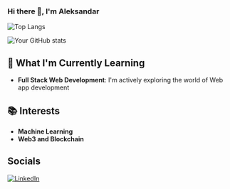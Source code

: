 ### Hi there 👋, I'm Aleksandar
![Top Langs](https://github-readme-stats.vercel.app/api/top-langs/?username=aleksandardrljaca&layout=compact)

![Your GitHub stats](https://github-readme-stats.vercel.app/api?username=aleksandardrljaca&show_icons=true&theme=radical)
## 🌱 What I'm Currently Learning

- **Full Stack Web Development**: I'm actively exploring the world of Web app development

## 📚 Interests
- **Machine Learning**
- **Web3 and Blockchain**

## Socials
[![LinkedIn](https://image.flaticon.com/icons/png/512/174/174857.png)](https://www.linkedin.com/in/aleksandardrljaca)

